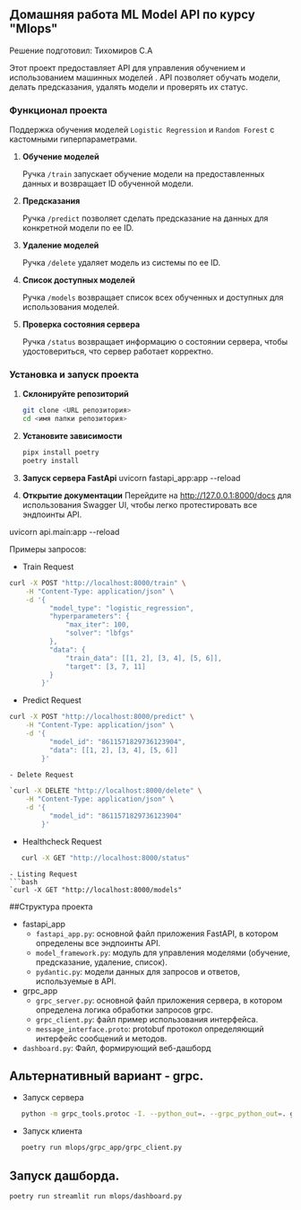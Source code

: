 ## Домашняя работа ML Model API по курсу "Mlops"

Решение подготовил: Тихомиров С.А

Этот проект предоставляет API для управления обучением и использованием машинных моделей . API позволяет обучать модели, делать предсказания, удалять модели и проверять их статус.

### Функционал проекта
Поддержка обучения моделей `Logistic Regression` и `Random Forest` с кастомными гиперпараметрами.

1. **Обучение моделей**

   Ручка `/train` запускает обучение модели на предоставленных данных и возвращает ID обученной модели.

2. **Предсказания**

   Ручка `/predict` позволяет сделать предсказание на данных для конкретной модели по ее ID.

3. **Удаление моделей**

   Ручка `/delete` удаляет модель из системы по ее ID.
   
4. **Список доступных моделей**

   Ручка `/models` возвращает список всех обученных и доступных для использования моделей.

5. **Проверка состояния сервера**

   Ручка `/status` возвращает информацию о состоянии сервера, чтобы удостовериться, что сервер работает корректно.


### Установка и запуск проекта

1. **Склонируйте репозиторий**
   ```bash
   git clone <URL репозитория>
   cd <имя папки репозитория>
   
2. **Установите зависимости**
   ```bash
   pipx install poetry
   poetry install
   
3. **Запуск сервера FastApi**
uvicorn fastapi_app:app --reload

4. **Открытие документации**
Перейдите на http://127.0.0.1:8000/docs для использования Swagger UI, чтобы легко протестировать все эндпоинты API.

uvicorn api.main:app --reload

Примеры запросов: 
- Train Request
```bash
curl -X POST "http://localhost:8000/train" \
    -H "Content-Type: application/json" \
    -d '{
          "model_type": "logistic_regression",
          "hyperparameters": {
              "max_iter": 100,
              "solver": "lbfgs"
          },
          "data": {
              "train_data": [[1, 2], [3, 4], [5, 6]],
              "target": [3, 7, 11]
          }
        }'
```

- Predict Request
```bash
curl -X POST "http://localhost:8000/predict" \
    -H "Content-Type: application/json" \
    -d '{
          "model_id": "8611571829736123904",
          "data": [[1, 2], [3, 4], [5, 6]]
        }'
```
```bash
- Delete Request

`curl -X DELETE "http://localhost:8000/delete" \
    -H "Content-Type: application/json" \
    -d '{
          "model_id": "8611571829736123904"
        }'
```
- Healthcheck Request
```bash
   curl -X GET "http://localhost:8000/status"
```
```
- Listing Request
```bash
`curl -X GET "http://localhost:8000/models"
```


##Структура проекта
- fastapi_app
   - `fastapi_app.py`: основной файл приложения FastAPI, в котором определены все эндпоинты API.
   - `model_framework.py`: модуль для управления моделями (обучение, предсказание, удаление, список).
   - `pydantic.py`: модели данных для запросов и ответов, используемые в API.
- grpc_app
   - `grpc_server.py`: основной файл приложения сервера, в котором определена логика обработки запросов grpc.
   - `grpc_client.py`: файл пример использования интерфейса.
   - `message_interface.proto`: protobuf протокол определяющий интерфейс сообщений и методов.
- `dashboard.py`: Файл, формирующий веб-дашборд

## Альтернативный вариант - grpc.
- Запуск сервера
```bash
   python -m grpc_tools.protoc -I. --python_out=. --grpc_python_out=. grpc_app/message_interface.proto
```
- Запуск клиента
```bash
   poetry run mlops/grpc_app/grpc_client.py
```


## Запуск дашборда.
```bash
poetry run streamlit run mlops/dashboard.py
```
